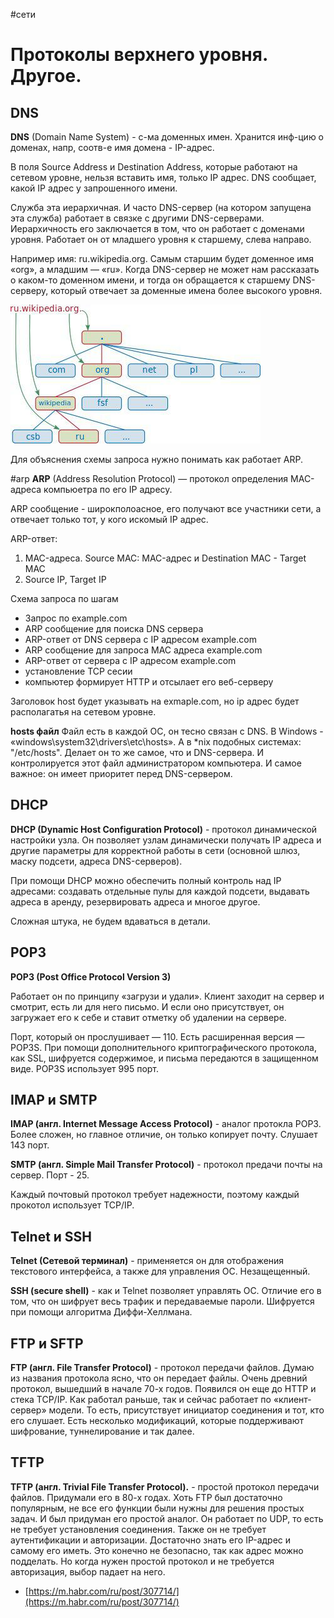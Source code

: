 #сети

# Протоколы верхнего уровня. Другое.

## DNS

**DNS** (Domain Name System) - с-ма доменных имен. Хранится инф-цию о доменах, напр, соотв-е имя домена - IP-адрес.

В поля Source Address и Destination Address, которые работают на сетевом уровне, нельзя вставить имя, только IP адрес. DNS сообщает, какой IP адрес у запрошенного имени.

Служба эта иерархичная. И часто DNS-сервер (на котором запущена эта служба) работает в связке с другими DNS-серверами. Иерархичность его заключается в том, что он работает с доменами уровня. Работает он от младшего уровня к старшему, слева направо.

Например имя: ru.wikipedia.org. Cамым старшим будет доменное имя «org», а младшим — «ru». Когда DNS-сервер не может нам рассказать о каком-то доменном имени, и тогда он обращается к старшему DNS-серверу, который отвечает за доменные имена более высокого уровня.

![dns-resolve](../media/dns-resolve.jpg)

Для объяснения схемы запроса нужно понимать как работает ARP.

#arp
**ARP** (Address Resolution Protocol) — протокол определения MAC-адреса компьюетра по его IP адресу.

ARP сообщение - широкполоасное, его получают все участники сети, а отвечает только тот, у кого искомый IP адрес.

ARP-ответ:
1) MAC-адреса. Source MAC: MAC-адрес и Destination MAC  - Target MAC
2) Source IP, Target IP

Схема запроса по шагам
- Запрос по example.com
- ARP сообщение для поиска DNS сервера
- ARP-ответ от DNS сервера с IP адресом example.com
- ARP сообщение для запроса MAC адреса example.com
- ARP-ответ от сервера с IP адресом example.com
- установление TCP сесии
- компьютер формирует HTTP и отсылает его веб-серверу

Заголовок host будет указывать на exmaple.com, но  ip адрес будет располагатья на сетевом уровне.

**hosts файл**
Файл есть в каждой ОС, он тесно связан с DNS. В Windows - «windows\system32\drivers\etc\hosts». А в *nix подобных системах: "/etc/hosts". Делает он то же самое, что и DNS-сервера. И контролируется этот файл администратором компьютера. И самое важное: он имеет приоритет перед DNS-сервером.

## DHCP

**DHCP (Dynamic Host Configuration Protocol)** - протокол динамической настройки узла. Он позволяет узлам динамически получать IP адреса и другие параметры для корректной работы в сети (основной шлюз, маску подсети, адреса DNS-серверов).

При помощи DHCP можно обеспечить полный контроль над IP адресами: создавать отдельные пулы для каждой подсети, выдавать адреса в аренду, резервировать адреса и многое другое.

Сложная штука, не будем вдаваться в детали.

## POP3

**POP3 (Post Office Protocol Version 3)**

Работает он по принципу «загрузи и удали». Клиент заходит на сервер и смотрит, есть ли для него письмо. И если оно присутствует, он загружает его к себе и ставит отметку об удалении на сервере.

Порт, который он прослушивает — 110. Есть расширенная версия — POP3S. При помощи дополнительного криптографического протокола, как SSL, шифруется содержимое, и письма передаются в защищенном виде. POP3S использует 995 порт.

## IMAP и SMTP

**IMAP (англ. Internet Message Access Protocol)** - аналог протокла POP3. Более сложен, но главное отличие, он только копирует почту. Слушает 143 порт.

**SMTP (англ. Simple Mail Transfer Protocol)** - протокол предачи почты на сервер. Порт - 25.

Каждый почтовый протокол требует надежности, поэтому каждый прокотол использует TCP/IP.

## Telnet и SSH

**Telnet (Cетевой терминал)** - применяется он для отображения текстового интерфейса, а также для управления ОС. Незащещенный.

**SSH (secure shell)** - как и Telnet позволяет управлять ОС. Отличие его в том, что он шифрует весь трафик и передаваемые пароли. Шифруется при помощи алгоритма Диффи-Хеллмана. 

## FTP и SFTP

**FTP (англ. File Transfer Protocol)** - протокол передачи файлов. Думаю из названия протокола ясно, что он передает файлы. Очень древний протокол, вышедший в начале 70-х годов. Появился он еще до HTTP и стека TCP/IP. Как работал раньше, так и сейчас работает по «клиент-сервер» модели. То есть, присутствует инициатор соединения и тот, кто его слушает. Есть несколько модификаций, которые поддерживают шифрование, туннелирование и так далее. 

## TFTP

**TFTP (англ. Trivial File Transfer Protocol).** - простой протокол передачи файлов. Придумали его в 80-х годах. Хоть FTP был достаточно популярным, не все его функции были нужны для решения простых задач. И был придуман его простой аналог. Он работает по UDP, то есть не требует установления соединения. Также он не требует аутентификации и авторизации. Достаточно знать его IP-адрес и самому его иметь. Это конечно не безопасно, так как адрес можно подделать. Но когда нужен простой протокол и не требуется авторизация, выбор падает на него.

- [https://m.habr.com/ru/post/307714/](https://m.habr.com/ru/post/307714/)